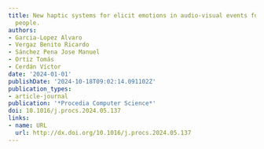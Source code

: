 ```yaml
---
title: New haptic systems for elicit emotions in audio-visual events for hearing impaired
  people.
authors:
- Garcia-Lopez Alvaro
- Vergaz Benito Ricardo
- Sánchez Pena Jose Manuel
- Ortiz Tomás
- Cerdán Víctor
date: '2024-01-01'
publishDate: '2024-10-18T09:02:14.091102Z'
publication_types:
- article-journal
publication: '*Procedia Computer Science*'
doi: 10.1016/j.procs.2024.05.137
links:
- name: URL
  url: http://dx.doi.org/10.1016/j.procs.2024.05.137
---
```

